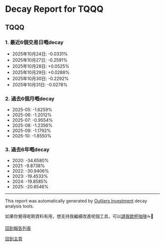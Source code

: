 # Decay Report for TQQQ

## TQQQ

### 1. 最近6個交易日嘅decay

- 2025年10月24日: -0.0331%
- 2025年10月27日: -0.2591%
- 2025年10月28日: +0.0525%
- 2025年10月29日: +0.0288%
- 2025年10月30日: -0.2292%
- 2025年10月31日: -0.0278%

### 2. 過去6個月嘅decay

- 2025-05: -1.6259%
- 2025-06: -1.2012%
- 2025-07: -0.9554%
- 2025-08: -1.2356%
- 2025-09: -1.1792%
- 2025-10: -1.8550%

### 3. 過去6年嘅decay

- 2020: -34.6580%
- 2021: -9.8738%
- 2022: -30.9406%
- 2023: -19.4533%
- 2024: -19.8585%
- 2025: -20.8546%

------------------------------
This report was automatically generated by [Outliers Investment](https://outliersecon.github.io/Outliers-Investment/) decay analysis tools.

如果你覺得呢啲資料有用，想支持我繼續改進呢個工具，可以[請我飲杯咖啡](https://buymeacoffee.com/outliersecon)☕🙏

[回到報告列表](https://outliersecon.github.io/Outliers-Investment/reports/reports_public)

[回到主頁](https://outliersecon.github.io/Outliers-Investment/)